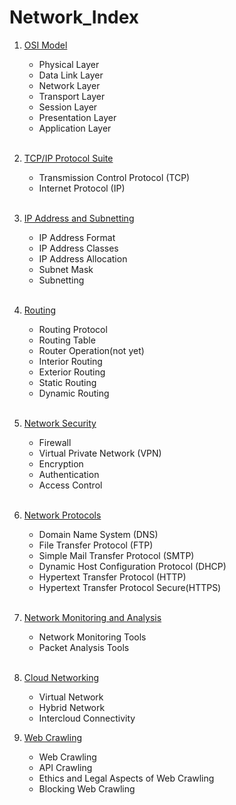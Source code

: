 # Network_Index

1. [OSI Model](https://github.com/ChoiJeonSeok/TIL/blob/master/CS/Network/Network_CS_Knowledge/OSI_Model.md)
   - Physical Layer
   - Data Link Layer
   - Network Layer
   - Transport Layer
   - Session Layer
   - Presentation Layer
   - Application Layer
<br><br>

2. [TCP/IP Protocol Suite](https://github.com/ChoiJeonSeok/TIL/blob/master/CS/Network/Network_CS_Knowledge/TCP_IP.md)
   - Transmission Control Protocol (TCP)
   - Internet Protocol (IP)
<br><br>

3. [IP Address and Subnetting](https://github.com/ChoiJeonSeok/TIL/blob/master/CS/Network/Network_CS_Knowledge/IP_Addressing_and_Subnetting.md)
   - IP Address Format
   - IP Address Classes
   - IP Address Allocation
   - Subnet Mask
   - Subnetting
<br><br>

4. [Routing](https://github.com/ChoiJeonSeok/TIL/blob/master/CS/Network/Network_CS_Knowledge/Routing.md)
   - Routing Protocol
   - Routing Table
   - Router Operation(not yet)
   - Interior Routing
   - Exterior Routing
   - Static Routing
   - Dynamic Routing
<br><br>

5. [Network Security](https://github.com/ChoiJeonSeok/TIL/blob/master/CS/Network/Network_CS_Knowledge/Network_Security.md)
   - Firewall
   - Virtual Private Network (VPN)
   - Encryption
   - Authentication
   - Access Control
<br><br>

6. [Network Protocols](https://github.com/ChoiJeonSeok/TIL/blob/master/CS/Network/Network_CS_Knowledge/Network_Protocols.md)
   - Domain Name System (DNS)
   - File Transfer Protocol (FTP)
   - Simple Mail Transfer Protocol (SMTP)
   - Dynamic Host Configuration Protocol (DHCP)
   - Hypertext Transfer Protocol (HTTP)
   - Hypertext Transfer Protocol Secure(HTTPS)
<br><br>

7. [Network Monitoring and Analysis](https://github.com/ChoiJeonSeok/TIL/blob/master/CS/Network/Network_CS_Knowledge/Network_Monitoring_Analysis.md)
   - Network Monitoring Tools
   - Packet Analysis Tools
<br><br>

8. [Cloud Networking](https://github.com/ChoiJeonSeok/TIL/blob/master/CS/Network/Network_CS_Knowledge/Cloud_Networking.md)
   - Virtual Network
   - Hybrid Network
   - Intercloud Connectivity

9. [Web Crawling](https://github.com/ChoiJeonSeok/TIL/blob/master/CS/Network/Network_CS_Knowledge/Web_Crawling.md)
   - Web Crawling
   - API Crawling
   - Ethics and Legal Aspects of Web Crawling
   - Blocking Web Crawling